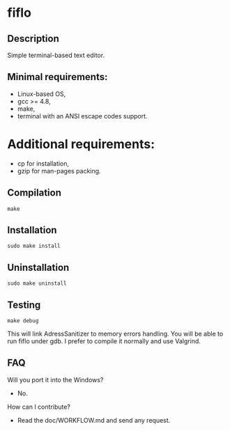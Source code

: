 # fiflo

## Description
Simple terminal-based text editor.

## Minimal requirements:
- Linux-based OS,
- gcc >= 4.8,
- make,
- terminal with an ANSI escape codes support.

# Additional requirements:
- cp for installation,
- gzip for man-pages packing.

## Compilation
```
make
```

## Installation
```
sudo make install
```

## Uninstallation
```
sudo make uninstall
```

## Testing
```
make debug
```
This will link AdressSanitizer to memory errors handling. You will be able to
run fiflo under gdb. I prefer to compile it normally and use Valgrind.

## FAQ
Will you port it into the Windows?
- No.

How can I contribute?
- Read the doc/WORKFLOW.md and send any request.
